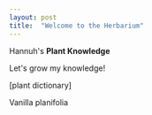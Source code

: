 ```yaml
---
layout: post
title:  "Welcome to the Herbarium"
---
```


Hannuh's **Plant Knowledge**

Let's grow my knowledge!

[plant dictionary]

Vanilla planifolia 





